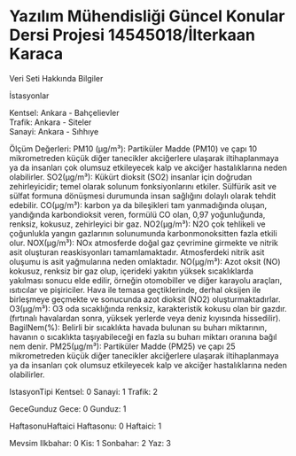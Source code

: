 # Yazılım Mühendisliği Güncel Konular Dersi Projesi 14545018/İlterkaan Karaca
Veri Seti Hakkında Bilgiler

İstasyonlar

Kentsel: Ankara - Bahçelievler  
Trafik: Ankara - Siteler  
Sanayi: Ankara - Sıhhıye

Ölçüm Değerleri:
PM10 (µg/m³): Partiküler Madde (PM10) ve çapı 10 mikrometreden küçük diğer tanecikler akciğerlere ulaşarak iltihaplanmaya ya da insanları çok olumsuz etkileyecek kalp ve akciğer hastalıklarına neden olabilirler.
SO2(µg/m³): Kükürt dioksit (SO2) insanlar için doğrudan zehirleyicidir; temel olarak solunum fonksiyonlarını etkiler. Sülfürik asit ve sülfat formuna dönüşmesi durumunda insan sağlığını dolaylı olarak tehdit edebilir.
CO(µg/m³): karbon ya da bileşikleri tam yanmadığında oluşan, yandığında karbondioksit veren, formülü CO olan, 0,97 yoğunluğunda, renksiz, kokusuz, zehirleyici bir gaz.
NO2(µg/m³): N2O çok tehlikeli ve çoğunlukla yangın gazlarının solunumunda karbonmonoksitten fazla etkili olur.
NOX(µg/m³): NOx atmosferde doğal gaz çevrimine girmekte ve nitrik asit oluşturan reaskisyonları tamamlamaktadır. Atmosferdeki nitrik asit oluşumu is asit yağmularına neden omlaktadır.
NO(µg/m³): Azot oksit (NO) kokusuz, renksiz bir gaz olup, içerideki yakıtın yüksek sıcaklıklarda yakılması sonucu elde edilir, örneğin otomobiller ve diğer karayolu araçları, ısıtıcılar ve pişiriciler. Hava ile temasa geçtiklerinde, derhal oksijen ile birleşmeye geçmekte ve sonucunda azot dioksit (NO2) oluşturmaktadırlar.
O3(µg/m³): O3 oda sıcaklığında renksiz, karakteristik kokusu olan bir gazdır. (fırtınalı havalardan sonra, yüksek yerlerde veya deniz kıyısında hissedilir).
BagilNem(%): Belirli bir sıcaklıkta havada bulunan su buharı miktarının, havanın o sıcaklıkta taşıyabileceği en fazla su buharı miktarı oranına bağıl nem denir.
PM25(µg/m³): Partiküler Madde (PM25) ve çapı 25 mikrometreden küçük diğer tanecikler akciğerlere ulaşarak iltihaplanmaya ya da insanları çok olumsuz etkileyecek kalp ve akciğer hastalıklarına neden olabilirler.

IstasyonTipi
Kentsel: 0
Sanayi: 1
Trafik: 2

GeceGunduz
Gece: 0
Gunduz: 1

HaftasonuHaftaici
Haftasonu: 0
Haftaici: 1

Mevsim
Ilkbahar: 0
Kis: 1
Sonbahar: 2
Yaz: 3